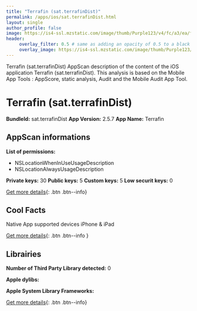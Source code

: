```yaml
---
title: "Terrafin (sat.terrafinDist)"
permalink: /apps/ios/sat.terrafinDist.html
layout: single
author_profile: false
image: https://is4-ssl.mzstatic.com/image/thumb/Purple123/v4/fc/a3/ea/fca3ea55-624c-3b83-76d2-d3209d1f06cc/AppIcon-1x_U007emarketing-0-10-0-0-85-220.png/512x512bb.jpg
header: 
     overlay_filter: 0.5 # same as adding an opacity of 0.5 to a black background
     overlay_image: https://is4-ssl.mzstatic.com/image/thumb/Purple123/v4/fc/a3/ea/fca3ea55-624c-3b83-76d2-d3209d1f06cc/AppIcon-1x_U007emarketing-0-10-0-0-85-220.png/512x512bb.jpg
---
```

Terrafin (sat.terrafinDist) AppScan description of the content of the iOS application Terrafin (sat.terrafinDist). This analysis is based on the Mobile App Tools : AppScore, static analysis, Audit and the Mobile Audit App Tool.

# Terrafin (sat.terrafinDist)

**BundleId:** sat.terrafinDist
**App Version:** 2.5.7
**App Name:** Terrafin


## AppScan informations 

**List of permissions:** 
- NSLocationWhenInUseUsageDescription
- NSLocationAlwaysUsageDescription
  
  
**Private keys:** 30
**Public keys:** 5
**Custom keys:** 5
**Low securit keys:** 0
  
[Get more details](/pricing.html){: .btn .btn--info}

## Cool Facts

Native App
supported devices iPhone & iPad
  
[Get more details](/pricing.html){: .btn .btn--info }

## Librairies 
**Number of Third Party Library detected:** 0


**Apple dylibs:**


**Apple System Library Frameworks:**


  
[Get more details](/pricing.html){: .btn .btn--info}

